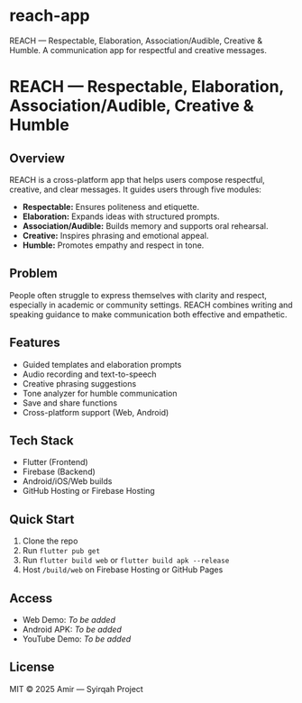# reach-app
REACH — Respectable, Elaboration, Association/Audible, Creative &amp; Humble. A communication app for respectful and creative messages.
# REACH — Respectable, Elaboration, Association/Audible, Creative & Humble

## Overview
REACH is a cross-platform app that helps users compose respectful, creative, and clear messages. It guides users through five modules:
- **Respectable:** Ensures politeness and etiquette.
- **Elaboration:** Expands ideas with structured prompts.
- **Association/Audible:** Builds memory and supports oral rehearsal.
- **Creative:** Inspires phrasing and emotional appeal.
- **Humble:** Promotes empathy and respect in tone.

## Problem
People often struggle to express themselves with clarity and respect, especially in academic or community settings. REACH combines writing and speaking guidance to make communication both effective and empathetic.

## Features
- Guided templates and elaboration prompts  
- Audio recording and text-to-speech  
- Creative phrasing suggestions  
- Tone analyzer for humble communication  
- Save and share functions  
- Cross-platform support (Web, Android)

## Tech Stack
- Flutter (Frontend)
- Firebase (Backend)
- Android/iOS/Web builds
- GitHub Hosting or Firebase Hosting

## Quick Start
1. Clone the repo  
2. Run `flutter pub get`  
3. Run `flutter build web` or `flutter build apk --release`  
4. Host `/build/web` on Firebase Hosting or GitHub Pages  

## Access
- Web Demo: *To be added*  
- Android APK: *To be added*  
- YouTube Demo: *To be added*  

## License
MIT © 2025 Amir — Syirqah Project
